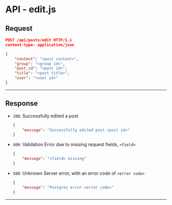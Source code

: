 # API - edit.js

## Request

```json
POST /api/posts/edit HTTP/1.1
content-type: application/json

{
    "content": "<post content>",
    "group": "<group id>",
    "post_id": "<post id>",
    "title": "<post title>",
    "user": "<user id>"
}
```

---

## Response

- `200`: Successfully edited a post

    ```json
    {
        "message": "Successfully edited post <post id>"
    }
    ```

- `400`: Validation Error due to missing request fields, `<field>`

    ```json
    {
        "message": "<field> missing"
    }
    ```

- `500`: Unknown Server error, with an error code of `<error code>`

    ```json
    {
        "message": "Postgres error <error code>"
    }
    ```

---
